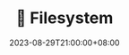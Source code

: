 ---
date: 2023-08-29T21:00:00+08:00
title: 📂 Filesystem
navWeight: 510 # Upper weight gets higher precedence, optional.
series:
  - Unix-Like
  - Disk
categories:
  - Systems
---